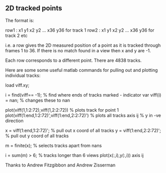 2D tracked points
-----------------

The format is:

row1 : x1 y1 x2 y2 ... x36 y36 for track 1
row2 : x1 y1 x2 y2 ... x36 y36 for track 2
etc

i.e. a row gives the 2D measured position of a point as it is tracked
through frames 1 to 36.  If there is no match found in a view then x
and y are -1.

Each row corresponds to a different point.  There are 4838 tracks.

Here are some some useful matlab commands for pulling out and plotting
individual tracks:

load viff.xy;

i = find(viff== -1); % find where ends of tracks marked - indicator var
viff(i) = nan;       % changes these to nan

plot(viff(1,1:2:72),viff(1,2:2:72)) % plots track for point 1
plot(viff(1:end,1:2:72)',viff(1:end,2:2:72)') % plots all tracks
axis ij  % y in -ve direction

x = viff(1:end,1:2:72)';  % pull out x coord of all tracks
y = viff(1:end,2:2:72)';  % pull out y coord of all tracks

m = finite(x);  % selects tracks apart from nans

i = sum(m) > 6; % tracks longer than 6 views
plot(x(:,i),y(:,i)) 
axis ij

Thanks to Andrew Fitzgibbon and Andrew Zisserman

